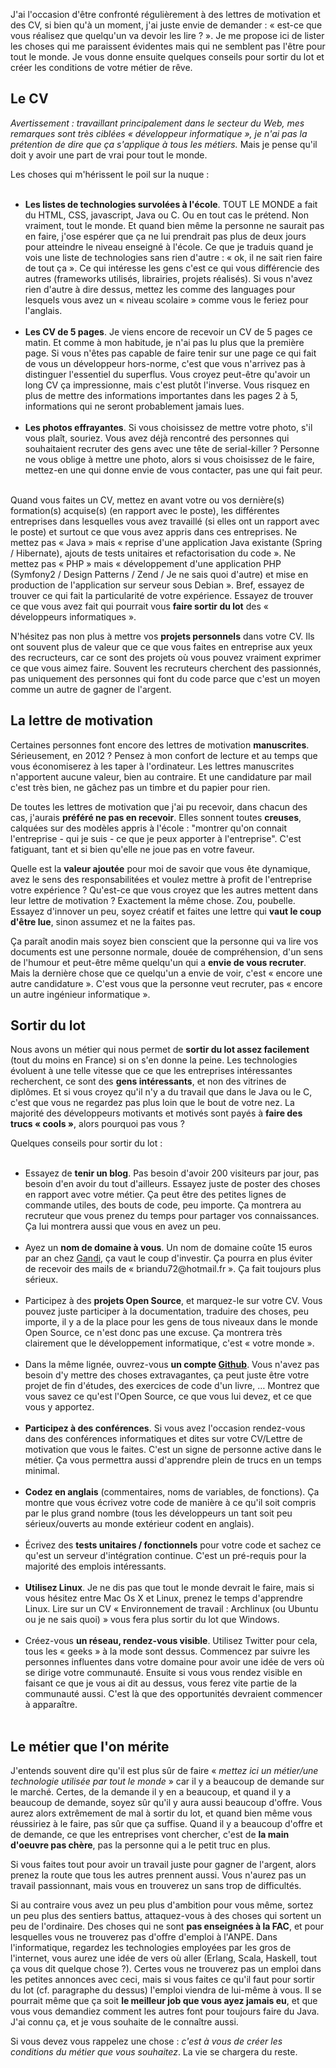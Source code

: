 <!-- 
.. title: Recrutement développeur web : comment sortir du lot (cv, lettre de motivation)
.. slug: recrutement-développeur-web-comment-sortir-du-lot-cv-lettre-de-motivation
.. date: 2012-11-05 17:00:06+01:00
.. tags: Carrière et travail
.. category: 
.. link: 
.. description: 
.. type: text
-->

<p></p><p>J'ai l'occasion d'être confronté régulièrement à des lettres de motivation et des CV, si bien qu'à un moment, j'ai juste envie de demander : « est-ce que vous réalisez que quelqu'un va devoir les lire ? ». Je me propose ici de lister les choses qui me paraissent évidentes mais qui ne semblent pas l'être pour tout le monde. Je vous donne ensuite quelques conseils pour sortir du lot et créer les conditions de votre métier de rêve.</p><p></p>
<!-- TEASER_END -->
<p></p><h2>Le CV</h2><p></p>

<p></p><p><em>Avertissement : travaillant principalement dans le secteur du Web, mes remarques sont très ciblées « développeur informatique », je n'ai pas la prétention de dire que ça s'applique à tous les métiers.</em> Mais je pense qu'il doit y avoir une part de vrai pour tout le monde.</p><p></p>

<p></p><p>Les choses qui m'hérissent le poil sur la nuque :</p><p></p>

<p></p><ul><br><li><strong>Les listes de technologies survolées à l'école</strong>. TOUT LE MONDE a fait du HTML, CSS, javascript, Java ou C. Ou en tout cas le prétend. Non vraiment, tout le monde. Et quand bien même la personne ne saurait pas en faire, j'ose espérer que ça ne lui prendrait pas plus de deux jours pour atteindre le niveau enseigné à l'école. Ce que je traduis quand je vois une liste de technologies sans rien d'autre : « ok, il ne sait rien faire de tout ça ». Ce qui intéresse les gens c'est ce qui vous différencie des autres (frameworks utilisés, librairies, projets réalisés). Si vous n'avez rien d'autre à dire dessus, mettez les comme des languages pour lesquels vous avez un « niveau scolaire » comme vous le feriez pour l'anglais.</li><br><li><strong>Les CV de 5 pages</strong>. Je viens encore de recevoir un CV de 5 pages ce matin. Et comme à mon habitude, je n'ai pas lu plus que la première page. Si vous n'êtes pas capable de faire tenir sur une page ce qui fait de vous un développeur hors-norme, c'est que vous n'arrivez pas à distinguer l'essentiel du superflus. Vous croyez peut-être qu'avoir un long CV ça impressionne, mais c'est plutôt l'inverse. Vous risquez en plus de mettre des informations importantes dans les pages 2 à 5, informations qui ne seront probablement jamais lues.</li><br><li><strong>Les photos effrayantes</strong>. Si vous choisissez de mettre votre photo, s'il vous plaît, souriez. Vous avez déjà rencontré des personnes qui souhaitaient recruter des gens avec une tête de serial-killer ? Personne ne vous oblige à mettre une photo, alors si vous choisissez de le faire, mettez-en une qui donne envie de vous contacter, pas une qui fait peur.</li><br></ul><p></p>

<p></p><p>Quand vous faites un CV, mettez en avant votre ou vos dernière(s) formation(s) acquise(s) (en rapport avec le poste), les différentes entreprises dans lesquelles vous avez travaillé (si elles ont un rapport avec le poste) et surtout ce que vous avez appris dans ces entreprises. Ne mettez pas « Java » mais « reprise d'une application Java existante (Spring / Hibernate), ajouts de tests unitaires et refactorisation du code ». Ne mettez pas « PHP » mais « développement d'une application PHP (Symfony2 / Design Patterns / Zend / Je ne sais quoi d'autre) et mise en production de l'application sur serveur sous Debian ». Bref, essayez de trouver ce qui fait la particularité de votre expérience. Essayez de trouver ce que vous avez fait qui pourrait vous <strong>faire sortir du lot</strong> des « développeurs informatiques ».</p><p></p>

<p></p><p>N'hésitez pas non plus à mettre vos <strong>projets personnels</strong> dans votre CV. Ils ont souvent plus de valeur que ce que vous faites en entreprise aux yeux des recructeurs, car ce sont des projets où vous pouvez vraiment exprimer ce que vous aimez faire. Souvent les recruteurs cherchent des passionnés, pas uniquement des personnes qui font du code parce que c'est un moyen comme un autre de gagner de l'argent.</p><p></p>

<p></p><h2>La lettre de motivation</h2><p></p>

<p></p><p>Certaines personnes font encore des lettres de motivation <strong>manuscrites</strong>. Sérieusement, en 2012 ? Pensez à mon confort de lecture et au temps que vous économiserez à les taper à l'ordinateur. Les lettres manuscrites n'apportent aucune valeur, bien au contraire. Et une candidature par mail c'est très bien, ne gâchez pas un timbre et du papier pour rien.</p><p></p>

<p></p><p>De toutes les lettres de motivation que j'ai pu recevoir, dans chacun des cas, j'aurais <strong>préféré ne pas en recevoir</strong>. Elles sonnent toutes <strong>creuses</strong>, calquées sur des modèles appris à l'école : "montrer qu'on connait l'entreprise - qui je suis - ce que je peux apporter à l'entreprise". C'est fatiguant, tant et si bien qu'elle ne joue pas en votre faveur.</p><p></p>

<p></p><p>Quelle est la <strong>valeur ajoutée</strong> pour moi de savoir que vous ête dynamique, avez le sens des responsabilitées et voulez mettre à profit de l'entreprise votre expérience ? Qu'est-ce que vous croyez que les autres mettent dans leur lettre de motivation ? Exactement la même chose. Zou, poubelle. Essayez d'innover un peu, soyez créatif et faites une lettre qui <strong>vaut le coup d'être lue</strong>, sinon assumez et ne la faites pas.</p><p></p>

<p></p><p>Ça paraît anodin mais soyez bien conscient que la personne qui va lire vos documents est une personne normale, douée de compréhension, d'un sens de l'humour et peut-être même quelqu'un qui a <strong>envie de vous recruter</strong>. Mais la dernière chose que ce quelqu'un a envie de voir, c'est « encore une autre candidature ». C'est vous que la personne veut recruter, pas « encore un autre ingénieur informatique ».</p><p></p>

<p></p><h2>Sortir du lot</h2><p></p>

<p></p><p>Nous avons un métier qui nous permet de <strong>sortir du lot assez facilement</strong> (tout du moins en France) si on s'en donne la peine. Les technologies évoluent à une telle vitesse que ce que les entreprises intéressantes recherchent, ce sont des <strong>gens intéressants</strong>, et non des vitrines de diplômes. Et si vous croyez qu'il n'y a du travail que dans le Java ou le C, c'est que vous ne regardez pas plus loin que le bout de votre nez. La majorité des développeurs motivants et motivés sont payés à <strong>faire des trucs « cools »</strong>, alors pourquoi pas vous ?</p><p></p>

<p></p><p>Quelques conseils pour sortir du lot :</p><p></p>

<p></p><ul><br><li>Essayez de <strong>tenir un blog</strong>. Pas besoin d'avoir 200 visiteurs par jour, pas besoin d'en avoir du tout d'ailleurs. Essayez juste de poster des choses en rapport avec votre métier. Ça peut être des petites lignes de commande utiles, des bouts de code, peu importe. Ça montrera au recruteur que vous prenez du temps pour partager vos connaissances. Ça lui montrera aussi que vous en avez un peu.</li><br><li>Ayez un <strong>nom de domaine à vous</strong>. Un nom de domaine coûte 15 euros par an chez <a href="http://gandi.net">Gandi</a>, ça vaut le coup d'investir. Ça pourra en plus éviter de recevoir des mails de « briandu72@hotmail.fr ». Ça fait toujours plus sérieux.</li><br><li>Participez à des <strong>projets Open Source</strong>, et marquez-le sur votre CV. Vous pouvez juste participer à la documentation, traduire des choses, peu importe, il y a de la place pour les gens de tous niveaux dans le monde Open Source, ce n'est donc pas une excuse. Ça montrera très clairement que le développement informatique, c'est « votre monde ».</li><br><li>Dans la même lignée, ouvrez-vous <strong>un compte <a href="http://github.com">Github</a></strong>. Vous n'avez pas besoin d'y mettre des choses extravagantes, ça peut juste être votre projet de fin d'études, des exercices de code d'un livre, … Montrez que vous savez ce qu'est l'Open Source, ce que vous lui devez, et ce que vous y apportez.</li><br><li><strong>Participez à des conférences</strong>. Si vous avez l'occasion rendez-vous dans des conférences informatiques et dites sur votre CV/Lettre de motivation que vous le faites. C'est un signe de personne active dans le métier. Ça vous permettra aussi d'apprendre plein de trucs en un temps minimal.</li><br><li><strong>Codez en anglais</strong> (commentaires, noms de variables, de fonctions). Ça montre que vous écrivez votre code de manière à ce qu'il soit compris par le plus grand nombre (tous les développeurs un tant soit peu sérieux/ouverts au monde extérieur codent en anglais).</li><br><li>Écrivez des <strong>tests unitaires / fonctionnels</strong> pour votre code et sachez ce qu'est un serveur d'intégration continue. C'est un pré-requis pour la majorité des emplois intéressants.</li><br><li><strong>Utilisez Linux</strong>. Je ne dis pas que tout le monde devrait le faire, mais si vous hésitez entre Mac Os X et Linux, prenez le temps d'apprendre Linux. Lire sur un CV « Environnement de travail : Archlinux (ou Ubuntu ou je ne sais quoi) » vous fera plus sortir du lot que Windows.</li><br><li>Créez-vous <strong>un réseau, rendez-vous visible</strong>. Utilisez Twitter pour cela, tous les « geeks » à la mode sont dessus. Commencez par suivre les personnes influentes dans votre domaine pour avoir une idée de vers où se dirige votre communauté. Ensuite si vous vous rendez visible en faisant ce que je vous ai dit au dessus, vous ferez vite partie de la communauté aussi. C'est là que des opportunités devraient commencer à apparaître.</li><br></ul><p></p>

<p></p><h2>Le métier que l'on mérite</h2><p></p>

<p></p><p>J'entends souvent dire qu'il est plus sûr de faire « <em>mettez ici un métier/une technologie utilisée par tout le monde</em> » car il y a beaucoup de demande sur le marché. Certes, de la demande il y en a beaucoup, et quand il y a beaucoup de demande, soyez sûr qu'il y aura aussi beaucoup d'offre. Vous aurez alors extrêmement de mal à sortir du lot, et quand bien même vous réussiriez à le faire, pas sûr que ça suffise. Quand il y a beaucoup d'offre et de demande, ce que les entreprises vont chercher, c'est de <strong>la main d'oeuvre pas chère</strong>, pas la personne qui a le petit truc en plus.</p><p></p>

<p></p><p>Si vous faites tout pour avoir un travail juste pour gagner de l'argent, alors prenez la route que tous les autres prennent aussi. Vous n'aurez pas un travail passionnant, mais vous en trouverez un sans trop de difficultés.</p><p></p>

<p></p><p>Si au contraire vous avez un peu plus d'ambition pour vous même, sortez un peu plus des sentiers battus, attaquez-vous à des choses qui sortent un peu de l'ordinaire. Des choses qui ne sont <strong>pas enseignées à la FAC</strong>, et pour lesquelles vous ne trouverez pas d'offre d'emploi à l'ANPE. Dans l'informatique, regardez les technologies employées par les gros de l'internet, vous aurez une idée de vers où aller (Erlang, Scala, Haskell, tout ça vous dit quelque chose ?). Certes vous ne trouverez pas un emploi dans les petites annonces avec ceci, mais si vous faites ce qu'il faut pour sortir du lot (cf. paragraphe du dessus) l'emploi viendra de lui-même à vous. Il se pourrait même que ça soit <strong>le meilleur job que vous ayez jamais eu</strong>, et que vous vous demandiez comment les autres font pour toujours faire du Java. J'ai connu ça, et je vous souhaite de le connaître aussi.</p><p></p>

<p></p><p>Si vous devez vous rappelez une chose : <em>c'est à vous de créer les conditions du métier que vous souhaitez</em>. La vie se chargera du reste.</p><p></p>
